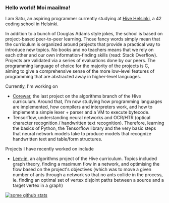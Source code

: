 ### Hello world! Moi maailma!

I am Satu, an aspiring programmer currently studying at [Hive Helsinki](https://hive.fi), a 42 coding school in Helsinki.

In addition to a bunch of Douglas Adams style jokes, the school is based on project-based peer-to-peer learning. Those fancy words simply mean that the curriculum is organized around projects that provide a practical way to introduce new topics. No books and no teachers means that we rely on each other and our own information-finding skills (read: Stack Overflow). Projects are validated via a series of evaluations done by our peers. The programming language of choice for the majority of the projects is C, aiming to give a comprehensive sense of the more low-level features of programming that are abstracted away in higher-level languages.

Currently, I'm working on
- [Corewar](https://www.github.com/juliuskoskela/corewar), the last project on the algorithms branch of the Hive curriculum. Around that, I'm now studying how programming languages are implemented, how compilers and interpreters work, and how to implement a simple lexer + parser and a VM to execute bytecode.
- Tensorflow, understanding neural networks and OCR/HTR (optical character recognition / handwritten text recognition). Therefore, learning the basics of Python, the Tensorflow library and the very basic steps that neural network models take to produce models that recognize handwritten text and table/form structures.

Projects I have recently worked on include
- [Lem-in](https://www.github.com/satukoskinen/lem_in), an algorithms project of the Hive curriculum. Topics included graph theory, finding a maximum flow in a network, and optimising the flow based on the project's objectives (which was to move a given number of ants through a network so that no ants collide in the process, ie. finding an optimal set of vertex disjoint paths between a source and a target vertex in a graph)

[![some github stats](https://github-readme-stats.vercel.app/api?username=satukoskinen&theme=dark&show_icons=true)](https://github.com/anuraghazra/github-readme-stats)

<!--
**satukoskinen/satukoskinen** is a ✨ _special_ ✨ repository because its `README.md` (this file) appears on your GitHub profile.

Here are some ideas to get you started:

- 🔭 I’m currently working on ...
- 🌱 I’m currently learning ...
- 👯 I’m looking to collaborate on ...
- 🤔 I’m looking for help with ...
- 💬 Ask me about ...
- 📫 How to reach me: ...
- 😄 Pronouns: ...
- ⚡ Fun fact: ...
-->
